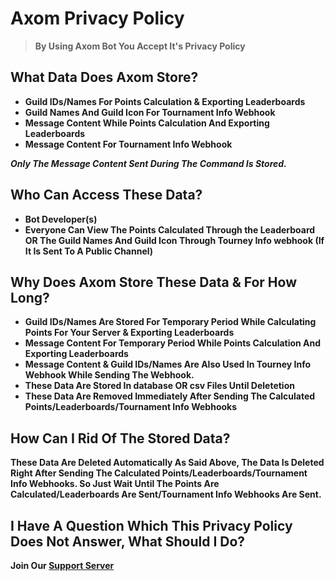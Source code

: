 # Axom Privacy Policy

> **By Using Axom Bot You Accept It's Privacy Policy**

## What Data Does Axom Store?

- **Guild IDs/Names For Points Calculation & Exporting Leaderboards**
- **Guild Names And Guild Icon For Tournament Info Webhook**
- **Message Content While Points Calculation And Exporting Leaderboards**
- **Message Content For Tournament Info Webhook**

**_Only The Message Content Sent During The Command Is Stored._**

## Who Can Access These Data?

- **Bot Developer(s)**
- **Everyone Can View The Points Calculated Through the Leaderboard OR The Guild Names And Guild Icon Through Tourney Info webhook (If It Is Sent To A Public Channel)**

## Why Does Axom Store These Data & For How Long?

- **Guild IDs/Names Are Stored For Temporary Period While Calculating Points For Your Server & Exporting Leaderboards**
- **Message Content For Temporary Period While Points Calculation And Exporting Leaderboards**
- **Message Content & Guild IDs/Names Are Also Used In Tourney Info Webhook While Sending The Webhook.**
- **These Data Are Stored In database OR csv Files Until Deletetion**
- **These Data Are Removed Immediately After Sending The Calculated Points/Leaderboards/Tournament Info Webhooks**

## How Can I Rid Of The Stored Data?

**These Data Are Deleted Automatically As Said Above, The Data Is Deleted Right After Sending The Calculated Points/Leaderboards/Tournament Info Webhooks. So Just Wait Until The Points Are Calculated/Leaderboards Are Sent/Tournament Info Webhooks Are Sent.**

## I Have A Question Which This Privacy Policy Does Not Answer, What Should I Do?

**Join Our [Support Server](https://discord.gg/uW7WXxBtBW)**
